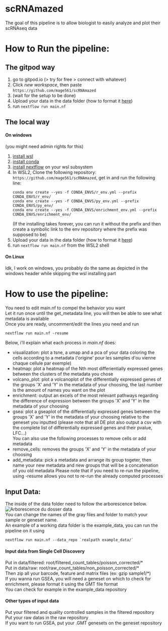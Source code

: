 # scRNAmazed
The goal of this pipeline is to allow biologist to easily analyze and plot their scRNAseq data
# How to Run the pipeline:
## The gitpod way
1. go to gitpod.io (> try for free > connect with whatever)
2. Click *new workspace*, then paste `https://github.com/mage561/scRNAmazed`
3. (wait for the setup to be done)
4. Upload your data in the data folder (how to format it [here](#input-data))
5. run `nextflow run main.nf`

## The local way
#### On windows
(you might need admin rights for this)
1. [install wsl](https://learn.microsoft.com/en-us/windows/wsl/install)
2. [install conda](https://docs.conda.io/projects/conda/en/latest/user-guide/install/windows.html)
3. [install nextflow](https://www.nextflow.io/docs/latest/install.html) on your wsl subsystem
4. In WSL2, Clone the following repository: `https://github.com/mage561/scRNAmazed`, get in and run the following line:
    ```shell
    conda env create --yes -f CONDA_ENVS/r_env.yml --prefix CONDA_ENVS/r_env/
    conda env create --yes -f CONDA_ENVS/py_env.yml --prefix CONDA_ENVS/py_env/
    conda env create --yes -f CONDA_ENVS/enrichment_env.yml --prefix CONDA_ENVS/enrichment_env/
    ```
    (If the installing takes forever, you can run it without the prefix and then create a symbolic link to the env repository where the prefix was supposed to be)
5. Upload your data in the data folder (how to format it [here](#input-data))
6. run `nextflow run main.nf` from the WSL2 shell
#### On Linux
Idk, I work on windows, you probably do the same as depicted in the windows header while skipping the wsl installing part

# How to use the pipeline:
You need to edit main.nf to compel the behavior you want <br />
Let it run once until the get_metadata line, you will then be able to see what metadata is available<br />
Once you are ready, uncomment/edit the lines you need and run 
```shell
nextflow run main.nf -resume
```
Below, i'll explain what each process in *main.nf* does:
- visualization: plot a tsne, a umap and a pca of your data coloring the cells according to a metadata ('origine' pour les samples d'ou vienne chaque cellule par exemple)
- heatmap: plot a heatmap of the Nth most differientially expressed genes between the clusters of the metadata you chose
- volcano_plot: plot a volcanoplot of the differentially expressed genes of the groups 'X' and 'Y' in the metadata of your choosing, the last number is the amount of names you want on the plot
- enrichment: output an excels of the most relevant pathways regarding the difference of expression between the groups 'X' and 'Y' in the metadata of your choosing
- gsea: plot a gseaplot of the differentially expressed genes between the groups 'X' and 'Y' in the metadata of your choosing relative to the geneset you inputted
(please note that all DE plot also output a csv with the complete list of differentially expressed genes and their pvalue, LFC...)<br />
You can also use the following processes to remove cells or add metadata
- remove_cells: removes the groups 'X' and 'Y' in the metadata of your choosing
- add_metadata: pick a metadata and arrange its group togeter, then name your new metadata and new groups that will be a concatenation of you old metadata
Please note that if you need to re-run the pipeline, using -resume allows you not to re-run the already computed processes

## Input Data:
The inside of the data folder need to follow the arborescence below.
![Arborescence du dosser data](https://drive.google.com/uc?export=download&id=1DLRRol5iM1oXHbFY02f8u14Z0bLYpTdb)<br />
You can change the names of the gray files and folder to match your sample or geneset name.<br />
An example of a working data folder is the example_data, you can run the pipeline on it using 
```shell
nextflow run main.nf --data_repo `realpath example_data/` 
```
#### Input data from Single Cell Discovery
Put in data/filtered: root/filtered_count_tables/poisson_corrected/\*<br />
Put in data/raw: root/raw_count_tables/non_poisson_corrected/\*<br />
Then zip all your barcode, feature and matrix files (ex: gzip sample1/*)<br />
If you wanna run GSEA, you will need a geneset on which to check for enrichment, please format it using the GMT file format<br />
You can check for example in the example_data repository<br />

#### Other types of input data
Put your filtered and quality controlled samples in the filtered repository<br />
Put your raw datas in the raw repository<br />
If you want to run GSEA, put your .GMT genesets on the geneset repository <br />
